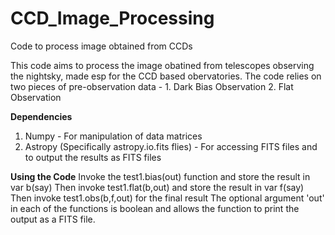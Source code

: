 # CCD_Image_Processing
Code to process image obtained from CCDs

This code aims to process the image obatined from telescopes observing the nightsky, made esp for the CCD based obervatories.
The code relies on two pieces of pre-observation data - 1. Dark Bias Observation 2. Flat Observation

<b>Dependencies</b>
1. Numpy - For manipulation of data matrices
2. Astropy (Specifically astropy.io.fits flies) - For accessing FITS files and to output the results as FITS files

<b>Using the Code</b>
Invoke the test1.bias(out) function and store the result in var b(say)
Then invoke test1.flat(b,out) and store the result in var f(say)
Then invoke test1.obs(b,f,out) for the final result
The optional argument 'out' in each of the functions is boolean and allows the function to print the output as a FITS file.
